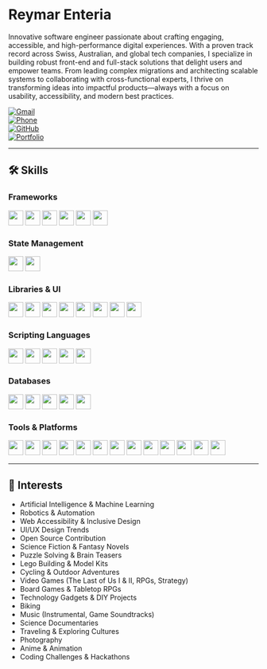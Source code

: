 # Reymar Enteria

Innovative software engineer passionate about crafting engaging, accessible, and high-performance digital experiences. With a proven track record across Swiss, Australian, and global tech companies, I specialize in building robust front-end and full-stack solutions that delight users and empower teams. From leading complex migrations and architecting scalable systems to collaborating with cross-functional experts, I thrive on transforming ideas into impactful products—always with a focus on usability, accessibility, and modern best practices.

[![Gmail](https://img.shields.io/badge/email-enteriarv@gmail.com-red?logo=gmail)](mailto:enteriarv@gmail.com)<br>
[![Phone](https://img.shields.io/badge/phone-%2B63%20935--277--8596-blue)](tel:+639352778596)<br>
[![GitHub](https://img.shields.io/badge/GitHub-mar--developer-181717?logo=github)](https://github.com/mar-developer)<br>
[![Portfolio](https://img.shields.io/badge/Portfolio-mar--developer.github.io%2FReymar-blueviolet)](https://mar-developer.github.io/Reymar)

---

## 🛠️ Skills

### Frameworks
<img src="https://img.shields.io/badge/Vue.js-35495E?logo=vue.js&logoColor=4FC08D" height="30"> <img src="https://img.shields.io/badge/React-20232A?logo=react&logoColor=61DAFB" height="30"> <img src="https://img.shields.io/badge/Next.js-000?logo=next.js" height="30"> <img src="https://img.shields.io/badge/Node.js-339933?logo=node.js&logoColor=fff" height="30"> <img src="https://img.shields.io/badge/Express.js-000?logo=express&logoColor=fff" height="30"> <img src="https://img.shields.io/badge/Strapi-2E7EEA?logo=strapi&logoColor=fff" height="30">

### State Management
<img src="https://img.shields.io/badge/Pinia-FFD700?logo=pinia&logoColor=fff" height="30"> <img src="https://img.shields.io/badge/Redux-764ABC?logo=redux&logoColor=fff" height="30">

### Libraries & UI
<img src="https://img.shields.io/badge/Tailwind_CSS-38B2AC?logo=tailwind-css&logoColor=fff" height="30"> <img src="https://img.shields.io/badge/Material_UI-0081CB?logo=mui&logoColor=fff" height="30"> <img src="https://img.shields.io/badge/Anime.js-FF9E64?logo=anime&logoColor=fff" height="30"> <img src="https://img.shields.io/badge/Vuetify-1867C0?logo=vuetify&logoColor=fff" height="30"> <img src="https://img.shields.io/badge/Bootstrap-7952B3?logo=bootstrap&logoColor=fff" height="30"> <img src="https://img.shields.io/badge/Styled--Components-DB7093?logo=styled-components&logoColor=fff" height="30"> <img src="https://img.shields.io/badge/Quasar-1976D2?logo=quasar&logoColor=fff" height="30"> <img src="https://img.shields.io/badge/BootstrapVue-42B983?logo=bootstrapvue&logoColor=fff" height="30">

### Scripting Languages
<img src="https://img.shields.io/badge/JavaScript-F7DF1E?logo=javascript&logoColor=000" height="30"> <img src="https://img.shields.io/badge/TypeScript-3178C6?logo=typescript&logoColor=fff" height="30"> <img src="https://img.shields.io/badge/HTML5-E34F26?logo=html5&logoColor=fff" height="30"> <img src="https://img.shields.io/badge/CSS3-1572B6?logo=css3&logoColor=fff" height="30"> <img src="https://img.shields.io/badge/Sass-CC6699?logo=sass&logoColor=fff" height="30">

### Databases
<img src="https://img.shields.io/badge/MySQL-4479A1?logo=mysql&logoColor=fff" height="30"> <img src="https://img.shields.io/badge/PostgreSQL-4169E1?logo=postgresql&logoColor=fff" height="30"> <img src="https://img.shields.io/badge/MongoDB-47A248?logo=mongodb&logoColor=fff" height="30"> <img src="https://img.shields.io/badge/GraphQL-E10098?logo=graphql&logoColor=fff" height="30"> <img src="https://img.shields.io/badge/Sequelize-52B0E7?logo=sequelize&logoColor=fff" height="30">

### Tools & Platforms
<img src="https://img.shields.io/badge/Git-F05032?logo=git&logoColor=fff" height="30"> <img src="https://img.shields.io/badge/GitHub-181717?logo=github&logoColor=fff" height="30"> <img src="https://img.shields.io/badge/Vercel-000?logo=vercel&logoColor=fff" height="30"> <img src="https://img.shields.io/badge/Heroku-430098?logo=heroku&logoColor=fff" height="30"> <img src="https://img.shields.io/badge/WordPress-21759B?logo=wordpress&logoColor=fff" height="30"> <img src="https://img.shields.io/badge/Cloudinary-3448C5?logo=cloudinary&logoColor=fff" height="30"> <img src="https://img.shields.io/badge/Figma-F24E1E?logo=figma&logoColor=fff" height="30"> <img src="https://img.shields.io/badge/AWS-232F3E?logo=amazon-aws&logoColor=fff" height="30"> <img src="https://img.shields.io/badge/Storybook-FF4785?logo=storybook&logoColor=fff" height="30"> <img src="https://img.shields.io/badge/Jest-C21325?logo=jest&logoColor=fff" height="30"> <img src="https://img.shields.io/badge/NPM-CB3837?logo=npm&logoColor=fff" height="30"> <img src="https://img.shields.io/badge/Webpack-8DD6F9?logo=webpack&logoColor=fff" height="30"> <img src="https://img.shields.io/badge/Agile-0277BD?logo=agile&logoColor=fff" height="30">

---

## 🌱 Interests
- Artificial Intelligence & Machine Learning
- Robotics & Automation
- Web Accessibility & Inclusive Design
- UI/UX Design Trends
- Open Source Contribution
- Science Fiction & Fantasy Novels
- Puzzle Solving & Brain Teasers
- Lego Building & Model Kits
- Cycling & Outdoor Adventures
- Video Games (The Last of Us I & II, RPGs, Strategy)
- Board Games & Tabletop RPGs
- Technology Gadgets & DIY Projects
- Biking
- Music (Instrumental, Game Soundtracks)
- Science Documentaries
- Traveling & Exploring Cultures
- Photography
- Anime & Animation
- Coding Challenges & Hackathons
